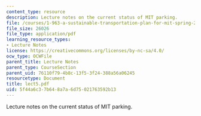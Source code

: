 ```yaml
---
content_type: resource
description: Lecture notes on the current status of MIT parking.
file: /courses/1-963-a-sustainable-transportation-plan-for-mit-spring-2007/5f44a6c37b648a7a6d75021763592b13_lect5.pdf
file_size: 26026
file_type: application/pdf
learning_resource_types:
- Lecture Notes
license: https://creativecommons.org/licenses/by-nc-sa/4.0/
ocw_type: OCWFile
parent_title: Lecture Notes
parent_type: CourseSection
parent_uid: 76110f79-4b8c-13f5-3f24-388a56a06245
resourcetype: Document
title: lect5.pdf
uid: 5f44a6c3-7b64-8a7a-6d75-021763592b13
---
```

Lecture notes on the current status of MIT parking.